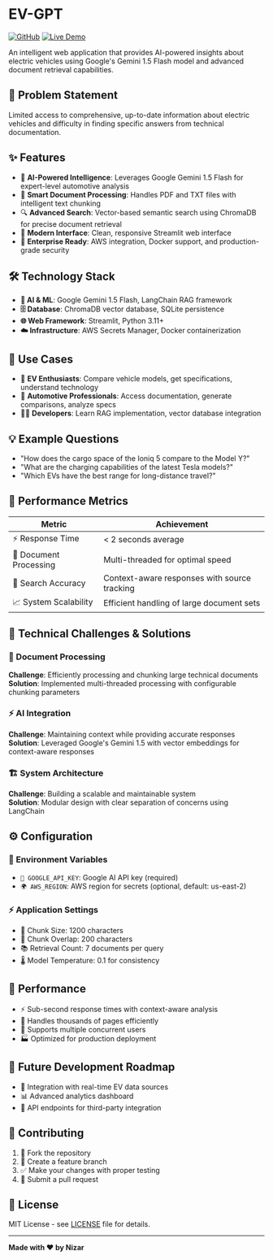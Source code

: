 # EV-GPT

[![GitHub](https://img.shields.io/badge/GitHub-Repository-black?style=for-the-badge&logo=github)](https://github.com/nizarkadri/EV-GPT)
[![Live Demo](https://img.shields.io/badge/Live%20Demo-Try%20It-blue?style=for-the-badge&logo=streamlit)](http://18.117.102.197:8501/)

An intelligent web application that provides AI-powered insights about electric vehicles using Google's Gemini 1.5 Flash model and advanced document retrieval capabilities.

## 🎯 Problem Statement

Limited access to comprehensive, up-to-date information about electric vehicles and difficulty in finding specific answers from technical documentation.

## ✨ Features

- 🤖 **AI-Powered Intelligence**: Leverages Google Gemini 1.5 Flash for expert-level automotive analysis
- 📄 **Smart Document Processing**: Handles PDF and TXT files with intelligent text chunking
- 🔍 **Advanced Search**: Vector-based semantic search using ChromaDB for precise document retrieval
- 🎨 **Modern Interface**: Clean, responsive Streamlit web interface
- 🏢 **Enterprise Ready**: AWS integration, Docker support, and production-grade security

## 🛠️ Technology Stack

- **🧠 AI & ML**: Google Gemini 1.5 Flash, LangChain RAG framework
- **🗄️ Database**: ChromaDB vector database, SQLite persistence
- **🌐 Web Framework**: Streamlit, Python 3.11+
- **☁️ Infrastructure**: AWS Secrets Manager, Docker containerization

## 🎯 Use Cases

- 🚗 **EV Enthusiasts**: Compare vehicle models, get specifications, understand technology
- 🏢 **Automotive Professionals**: Access documentation, generate comparisons, analyze specs
- 👨‍💻 **Developers**: Learn RAG implementation, vector database integration

## 💡 Example Questions

- "How does the cargo space of the Ioniq 5 compare to the Model Y?"
- "What are the charging capabilities of the latest Tesla models?"
- "Which EVs have the best range for long-distance travel?"

## 🚀 Performance Metrics

| Metric | Achievement |
|--------|-------------|
| ⚡ Response Time | < 2 seconds average |
| 📄 Document Processing | Multi-threaded for optimal speed |
| 🎯 Search Accuracy | Context-aware responses with source tracking |
| 📈 System Scalability | Efficient handling of large document sets |

## 🔧 Technical Challenges & Solutions

### 📄 Document Processing
**Challenge**: Efficiently processing and chunking large technical documents  
**Solution**: Implemented multi-threaded processing with configurable chunking parameters

### ⚡ AI Integration
**Challenge**: Maintaining context while providing accurate responses  
**Solution**: Leveraged Google's Gemini 1.5 with vector embeddings for context-aware responses

### 🏗️ System Architecture
**Challenge**: Building a scalable and maintainable system  
**Solution**: Modular design with clear separation of concerns using LangChain

## ⚙️ Configuration

### 🔧 Environment Variables
- `🔑 GOOGLE_API_KEY`: Google AI API key (required)
- `🌍 AWS_REGION`: AWS region for secrets (optional, default: us-east-2)

### ⚡ Application Settings
- 📏 Chunk Size: 1200 characters
- 🔄 Chunk Overlap: 200 characters
- 📚 Retrieval Count: 7 documents per query
- 🌡️ Model Temperature: 0.1 for consistency

## 🚀 Performance

- ⚡ Sub-second response times with context-aware analysis
- 📄 Handles thousands of pages efficiently
- 👥 Supports multiple concurrent users
- 🏭 Optimized for production deployment

## 🔮 Future Development Roadmap

- 🔗 Integration with real-time EV data sources
- 📊 Advanced analytics dashboard
- 🔌 API endpoints for third-party integration

## 🤝 Contributing

1. 🍴 Fork the repository
2. 🌿 Create a feature branch
3. ✅ Make your changes with proper testing
4. 🔄 Submit a pull request

## 📝 License

MIT License - see [LICENSE](LICENSE) file for details.

---

**Made with ❤️ by Nizar**
